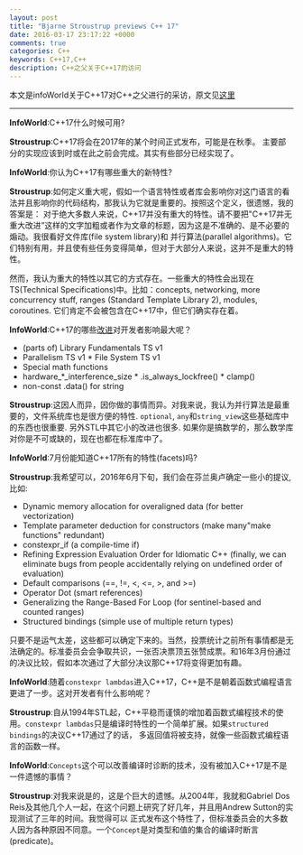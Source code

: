 ```yaml
---
layout: post
title: "Bjarne Stroustrup previews C++ 17"
date: 2016-03-17 23:17:22 +0000
comments: true
categories: C++
keywords: C++17,C++
description: C++之父关于C++17的访问
---
```


本文是infoWorld关于C++17对C++之父进行的采访，原文见[这里](0)

--------------------------------------------------------------------------

**InfoWorld**:C++17什么时候可用?

**Stroustrup**:C++17将会在2017年的某个时间正式发布，可能是在秋季。 主要部分的实现应该到时或在此之前会完成。其实有些部分已经实现了。

**InfoWorld**:你认为C++17有哪些重大的新特性?

**Stroustrup**:如何定义重大呢，假如一个语言特性或者库会影响你对这门语言的看法并且影响你的代码结构，那我认为它就是重要的。按照这个定义，很遗憾，我的答案是：
对于绝大多数人来说，C++17并没有重大的特性。请不要把"C++17并无重大改进”这样的文字加粗或者作为文章的标题，因为这是不准确的、是不必要的煽动。我很看好文件库(file system library)和
并行算法(parallel algorithms)。它们特别有用，并且使有些任务变得简单，但对于大部分人来说，这并不是重大的特性。

然而，我认为重大的特性以其它的方式存在。一些重大的特性会出现在TS(Technical Specifications)中。比如：concepts, networking, more concurrency stuff, ranges (Standard Template Library 2), modules, coroutines. 
它们肯定不会被包含在C++17中，但它们确实存在着。

**InfoWorld**:C++17的哪些[改进][2]对开发者影响最大呢？

* (parts of) Library Fundamentals TS v1
* Parallelism TS v1 * File System TS v1
* Special math functions
* hardware_*_interference_size * .is_always_lockfree() * clamp()
* non-const .data() for string

**Stroustrup**:这因人而异，因你做的事情而异。对我来说，我认为并行算法是最重要的，文件系统库也是很方便的特性. `optional`, `any`和`string_view`这些基础库中的东西也很重要. 另外STL中其它小的改进也很多.
如果你是搞数学的，那么数学库对你是不可或缺的，现在也都在标准库中了。

**InfoWorld**:7月份能知道C++17所有的特性(facets)吗?

**Stroustrup**:我希望可以，2016年6月下旬，我们会在芬兰奥卢确定一些小的提议,比如:

* Dynamic memory allocation for overaligned data (for better vectorization)
* Template parameter deduction for constructors (make many"make functions" redundant)
* constexpr_if (a compile-time if)
* Refining Expression Evaluation Order for Idiomatic C++ (finally, we can eliminate bugs from people accidentally relying on undefined order of evaluation)
* Default comparisons (==, !=, <, <=, >, and >=)
* Operator Dot (smart references)
* Generalizing the Range-Based For Loop (for sentinel-based and counted ranges)
* Structured bindings (simple use of multiple return types)

只要不是运气太差，这些都可以确定下来的。当然，投票统计之前所有事情都是无法确定的。标准委员会会争取共识，一张否决票顶五张赞成票。和16年3月份通过的决议比较，假如本次通过了大部分决议那C++17将变得更加有趣。

**InfoWorld**:随着`constexpr lambdas`进入C++17，C++是不是朝着函数式编程语言更进了一步。这对开发者有什么影响呢？

**Stroustrup**:自从1994年STL起，C++平稳而谨慎的增加着函数式编程技术的使用。`constexpr lambdas`只是编译时特性的一个简单扩展。如果`structured bindings`的决议C++17通过了的话，
多返回值将被支持，就像一些函数式编程语言的函数一样。

**InfoWorld**:`Concepts`这个可以改善编译时诊断的技术，没有被加入C++17是不是一件遗憾的事情？

**Stroustrup**:对我来说是的，这是个巨大的遗憾。从2004年，我就和Gabriel Dos Reis及其他几个人一起，在这个问题上研究了好几年，并且用Andrew Sutton的实现测试了三年的时间。我觉得可以
正式发布这个特性了，但标准委员会的大多数人因为各种原因不同意。一个`Concept`是对类型和值的集合的编译时断言(predicate)。

[0]:http://www.infoworld.com/article/3044727/application-development/qa-bjarne-stroustrup-previews-c-17.html
[2]:http://meetingcpp.com/index.php/br/items/cpp17-and-other-future-highlights-of-cpp.html